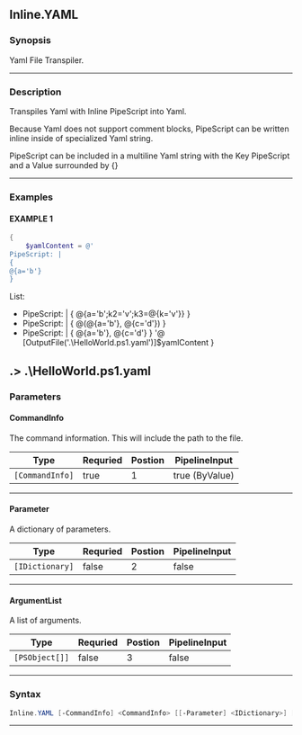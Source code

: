
Inline.YAML
-----------
### Synopsis
Yaml File Transpiler.

---
### Description

Transpiles Yaml with Inline PipeScript into Yaml.

Because Yaml does not support comment blocks, PipeScript can be written inline inside of specialized Yaml string.

PipeScript can be included in a multiline Yaml string with the Key PipeScript and a Value surrounded by {}

---
### Examples
#### EXAMPLE 1
```PowerShell
{
    $yamlContent = @'
PipeScript: |
{
@{a='b'}
}
```
List:
- PipeScript: |
  {
    @{a='b';k2='v';k3=@{k='v'}}
  }
- PipeScript: |
  {
    @(@{a='b'}, @{c='d'})
  }      
- PipeScript: |
  {
    @{a='b'}, @{c='d'}
  }
'@
    [OutputFile('.\HelloWorld.ps1.yaml')]$yamlContent
}

.> .\HelloWorld.ps1.yaml
---
### Parameters
#### **CommandInfo**

The command information.  This will include the path to the file.



|Type               |Requried|Postion|PipelineInput |
|-------------------|--------|-------|--------------|
|```[CommandInfo]```|true    |1      |true (ByValue)|
---
#### **Parameter**

A dictionary of parameters.



|Type               |Requried|Postion|PipelineInput|
|-------------------|--------|-------|-------------|
|```[IDictionary]```|false   |2      |false        |
---
#### **ArgumentList**

A list of arguments.



|Type              |Requried|Postion|PipelineInput|
|------------------|--------|-------|-------------|
|```[PSObject[]]```|false   |3      |false        |
---
### Syntax
```PowerShell
Inline.YAML [-CommandInfo] <CommandInfo> [[-Parameter] <IDictionary>] [[-ArgumentList] <PSObject[]>] [<CommonParameters>]
```
---


